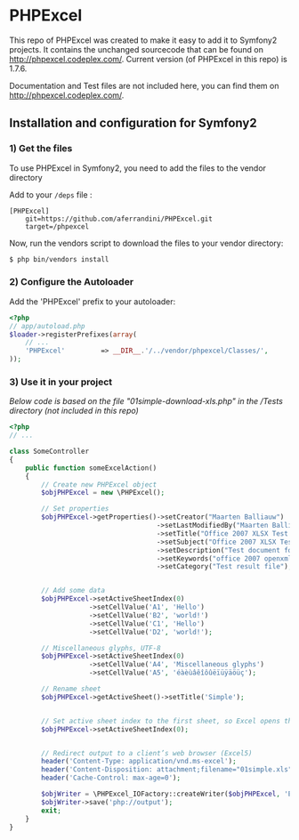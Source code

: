 # PHPExcel

This repo of PHPExcel was created to make it easy to add it to Symfony2 projects.
It contains the unchanged sourcecode that can be found on http://phpexcel.codeplex.com/.
Current version (of PHPExcel in this repo) is 1.7.6.

Documentation and Test files are not included here, you can find them on http://phpexcel.codeplex.com/.

## Installation and configuration for Symfony2

### 1) Get the files

To use PHPExcel in Symfony2, you need to add the files to the vendor directory

Add to your `/deps` file :

```
[PHPExcel]
    git=https://github.com/aferrandini/PHPExcel.git
    target=/phpexcel
```

Now, run the vendors script to download the files to your vendor directory:

``` bash
$ php bin/vendors install
```

### 2) Configure the Autoloader

Add the 'PHPExcel' prefix to your autoloader:

``` php
<?php
// app/autoload.php
$loader->registerPrefixes(array(
    // ...
    'PHPExcel'         => __DIR__.'/../vendor/phpexcel/Classes/',
));
```

### 3) Use it in your project

*Below code is based on the file "01simple-download-xls.php" in the /Tests directory (not included in this repo)*

``` php
<?php
// ...

class SomeController
{
    public function someExcelAction()
    {
        // Create new PHPExcel object
        $objPHPExcel = new \PHPExcel();

        // Set properties
        $objPHPExcel->getProperties()->setCreator("Maarten Balliauw")
        							 ->setLastModifiedBy("Maarten Balliauw")
        							 ->setTitle("Office 2007 XLSX Test Document")
        							 ->setSubject("Office 2007 XLSX Test Document")
        							 ->setDescription("Test document for Office 2007 XLSX, generated using PHP classes.")
        							 ->setKeywords("office 2007 openxml php")
        							 ->setCategory("Test result file");


        // Add some data
        $objPHPExcel->setActiveSheetIndex(0)
                    ->setCellValue('A1', 'Hello')
                    ->setCellValue('B2', 'world!')
                    ->setCellValue('C1', 'Hello')
                    ->setCellValue('D2', 'world!');

        // Miscellaneous glyphs, UTF-8
        $objPHPExcel->setActiveSheetIndex(0)
                    ->setCellValue('A4', 'Miscellaneous glyphs')
                    ->setCellValue('A5', 'éàèùâêîôûëïüÿäöüç');

        // Rename sheet
        $objPHPExcel->getActiveSheet()->setTitle('Simple');


        // Set active sheet index to the first sheet, so Excel opens this as the first sheet
        $objPHPExcel->setActiveSheetIndex(0);


        // Redirect output to a client’s web browser (Excel5)
        header('Content-Type: application/vnd.ms-excel');
        header('Content-Disposition: attachment;filename="01simple.xls"');
        header('Cache-Control: max-age=0');

        $objWriter = \PHPExcel_IOFactory::createWriter($objPHPExcel, 'Excel5');
        $objWriter->save('php://output');
        exit;
    }
}
```
